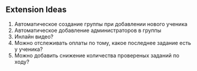## Extension Ideas

1. Автоматическое создание группы при добавлении нового ученика
2. Автоматическое добавление администраторов в группы
3. Инлайн видео?
4. Можно отслеживать оплаты по тому, какое последнее задание есть у ученика?
5. Можно добавить снижение количества провереных заданий по ходу?
